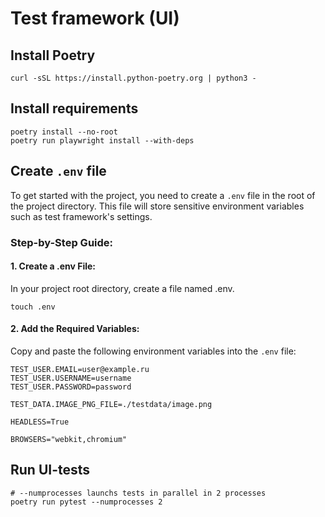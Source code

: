 # Test framework (UI)

## Install Poetry

```shell
curl -sSL https://install.python-poetry.org | python3 -
```

## Install requirements

```shell
poetry install --no-root
poetry run playwright install --with-deps
```

## Create `.env` file

To get started with the project, you need to create a `.env` file in the root of the project directory. This file will
store sensitive environment variables such as test framework's settings.

### Step-by-Step Guide:

#### 1. Create a .env File:

In your project root directory, create a file named .env.

```shell
touch .env
```

#### 2. Add the Required Variables:

Copy and paste the following environment variables into the `.env` file:

```shell
TEST_USER.EMAIL=user@example.ru
TEST_USER.USERNAME=username
TEST_USER.PASSWORD=password

TEST_DATA.IMAGE_PNG_FILE=./testdata/image.png

HEADLESS=True

BROWSERS="webkit,chromium"
```

## Run UI-tests

```shell
# --numprocesses launchs tests in parallel in 2 processes
poetry run pytest --numprocesses 2
```
